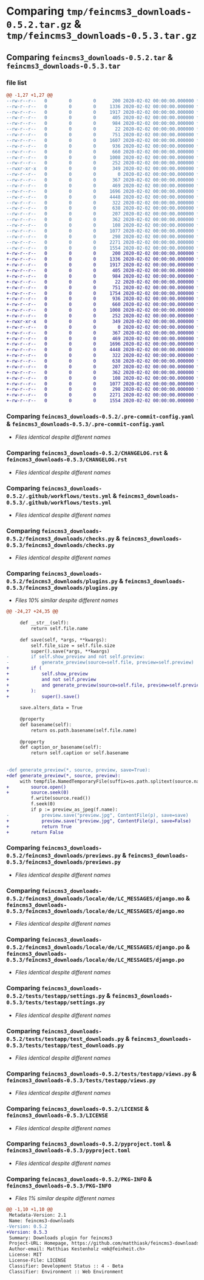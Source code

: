 # Comparing `tmp/feincms3_downloads-0.5.2.tar.gz` & `tmp/feincms3_downloads-0.5.3.tar.gz`

## Comparing `feincms3_downloads-0.5.2.tar` & `feincms3_downloads-0.5.3.tar`

### file list

```diff
@@ -1,27 +1,27 @@
--rw-r--r--   0        0        0      200 2020-02-02 00:00:00.000000 feincms3_downloads-0.5.2/.editorconfig
--rw-r--r--   0        0        0     1336 2020-02-02 00:00:00.000000 feincms3_downloads-0.5.2/.pre-commit-config.yaml
--rw-r--r--   0        0        0     1917 2020-02-02 00:00:00.000000 feincms3_downloads-0.5.2/CHANGELOG.rst
--rw-r--r--   0        0        0      405 2020-02-02 00:00:00.000000 feincms3_downloads-0.5.2/tox.ini
--rw-r--r--   0        0        0      984 2020-02-02 00:00:00.000000 feincms3_downloads-0.5.2/.github/workflows/tests.yml
--rw-r--r--   0        0        0       22 2020-02-02 00:00:00.000000 feincms3_downloads-0.5.2/feincms3_downloads/__init__.py
--rw-r--r--   0        0        0      751 2020-02-02 00:00:00.000000 feincms3_downloads-0.5.2/feincms3_downloads/checks.py
--rw-r--r--   0        0        0     1607 2020-02-02 00:00:00.000000 feincms3_downloads-0.5.2/feincms3_downloads/plugins.py
--rw-r--r--   0        0        0      936 2020-02-02 00:00:00.000000 feincms3_downloads-0.5.2/feincms3_downloads/previews.py
--rw-r--r--   0        0        0      660 2020-02-02 00:00:00.000000 feincms3_downloads-0.5.2/feincms3_downloads/locale/de/LC_MESSAGES/django.mo
--rw-r--r--   0        0        0     1008 2020-02-02 00:00:00.000000 feincms3_downloads-0.5.2/feincms3_downloads/locale/de/LC_MESSAGES/django.po
--rw-r--r--   0        0        0      252 2020-02-02 00:00:00.000000 feincms3_downloads-0.5.2/feincms3_downloads/templates/plugins/download.html
--rwxr-xr-x   0        0        0      349 2020-02-02 00:00:00.000000 feincms3_downloads-0.5.2/tests/manage.py
--rw-r--r--   0        0        0        0 2020-02-02 00:00:00.000000 feincms3_downloads-0.5.2/tests/testapp/__init__.py
--rw-r--r--   0        0        0      367 2020-02-02 00:00:00.000000 feincms3_downloads-0.5.2/tests/testapp/admin.py
--rw-r--r--   0        0        0      469 2020-02-02 00:00:00.000000 feincms3_downloads-0.5.2/tests/testapp/models.py
--rw-r--r--   0        0        0     1696 2020-02-02 00:00:00.000000 feincms3_downloads-0.5.2/tests/testapp/settings.py
--rw-r--r--   0        0        0     4448 2020-02-02 00:00:00.000000 feincms3_downloads-0.5.2/tests/testapp/test_downloads.py
--rw-r--r--   0        0        0      322 2020-02-02 00:00:00.000000 feincms3_downloads-0.5.2/tests/testapp/urls.py
--rw-r--r--   0        0        0      638 2020-02-02 00:00:00.000000 feincms3_downloads-0.5.2/tests/testapp/views.py
--rw-r--r--   0        0        0      207 2020-02-02 00:00:00.000000 feincms3_downloads-0.5.2/tests/testapp/templates/article.html
--rw-r--r--   0        0        0      362 2020-02-02 00:00:00.000000 feincms3_downloads-0.5.2/tests/testapp/templates/base.html
--rw-r--r--   0        0        0      108 2020-02-02 00:00:00.000000 feincms3_downloads-0.5.2/.gitignore
--rw-r--r--   0        0        0     1077 2020-02-02 00:00:00.000000 feincms3_downloads-0.5.2/LICENSE
--rw-r--r--   0        0        0      298 2020-02-02 00:00:00.000000 feincms3_downloads-0.5.2/README.rst
--rw-r--r--   0        0        0     2271 2020-02-02 00:00:00.000000 feincms3_downloads-0.5.2/pyproject.toml
--rw-r--r--   0        0        0     1554 2020-02-02 00:00:00.000000 feincms3_downloads-0.5.2/PKG-INFO
+-rw-r--r--   0        0        0      200 2020-02-02 00:00:00.000000 feincms3_downloads-0.5.3/.editorconfig
+-rw-r--r--   0        0        0     1336 2020-02-02 00:00:00.000000 feincms3_downloads-0.5.3/.pre-commit-config.yaml
+-rw-r--r--   0        0        0     1917 2020-02-02 00:00:00.000000 feincms3_downloads-0.5.3/CHANGELOG.rst
+-rw-r--r--   0        0        0      405 2020-02-02 00:00:00.000000 feincms3_downloads-0.5.3/tox.ini
+-rw-r--r--   0        0        0      984 2020-02-02 00:00:00.000000 feincms3_downloads-0.5.3/.github/workflows/tests.yml
+-rw-r--r--   0        0        0       22 2020-02-02 00:00:00.000000 feincms3_downloads-0.5.3/feincms3_downloads/__init__.py
+-rw-r--r--   0        0        0      751 2020-02-02 00:00:00.000000 feincms3_downloads-0.5.3/feincms3_downloads/checks.py
+-rw-r--r--   0        0        0     1754 2020-02-02 00:00:00.000000 feincms3_downloads-0.5.3/feincms3_downloads/plugins.py
+-rw-r--r--   0        0        0      936 2020-02-02 00:00:00.000000 feincms3_downloads-0.5.3/feincms3_downloads/previews.py
+-rw-r--r--   0        0        0      660 2020-02-02 00:00:00.000000 feincms3_downloads-0.5.3/feincms3_downloads/locale/de/LC_MESSAGES/django.mo
+-rw-r--r--   0        0        0     1008 2020-02-02 00:00:00.000000 feincms3_downloads-0.5.3/feincms3_downloads/locale/de/LC_MESSAGES/django.po
+-rw-r--r--   0        0        0      252 2020-02-02 00:00:00.000000 feincms3_downloads-0.5.3/feincms3_downloads/templates/plugins/download.html
+-rwxr-xr-x   0        0        0      349 2020-02-02 00:00:00.000000 feincms3_downloads-0.5.3/tests/manage.py
+-rw-r--r--   0        0        0        0 2020-02-02 00:00:00.000000 feincms3_downloads-0.5.3/tests/testapp/__init__.py
+-rw-r--r--   0        0        0      367 2020-02-02 00:00:00.000000 feincms3_downloads-0.5.3/tests/testapp/admin.py
+-rw-r--r--   0        0        0      469 2020-02-02 00:00:00.000000 feincms3_downloads-0.5.3/tests/testapp/models.py
+-rw-r--r--   0        0        0     1696 2020-02-02 00:00:00.000000 feincms3_downloads-0.5.3/tests/testapp/settings.py
+-rw-r--r--   0        0        0     4448 2020-02-02 00:00:00.000000 feincms3_downloads-0.5.3/tests/testapp/test_downloads.py
+-rw-r--r--   0        0        0      322 2020-02-02 00:00:00.000000 feincms3_downloads-0.5.3/tests/testapp/urls.py
+-rw-r--r--   0        0        0      638 2020-02-02 00:00:00.000000 feincms3_downloads-0.5.3/tests/testapp/views.py
+-rw-r--r--   0        0        0      207 2020-02-02 00:00:00.000000 feincms3_downloads-0.5.3/tests/testapp/templates/article.html
+-rw-r--r--   0        0        0      362 2020-02-02 00:00:00.000000 feincms3_downloads-0.5.3/tests/testapp/templates/base.html
+-rw-r--r--   0        0        0      108 2020-02-02 00:00:00.000000 feincms3_downloads-0.5.3/.gitignore
+-rw-r--r--   0        0        0     1077 2020-02-02 00:00:00.000000 feincms3_downloads-0.5.3/LICENSE
+-rw-r--r--   0        0        0      298 2020-02-02 00:00:00.000000 feincms3_downloads-0.5.3/README.rst
+-rw-r--r--   0        0        0     2271 2020-02-02 00:00:00.000000 feincms3_downloads-0.5.3/pyproject.toml
+-rw-r--r--   0        0        0     1554 2020-02-02 00:00:00.000000 feincms3_downloads-0.5.3/PKG-INFO
```

### Comparing `feincms3_downloads-0.5.2/.pre-commit-config.yaml` & `feincms3_downloads-0.5.3/.pre-commit-config.yaml`

 * *Files identical despite different names*

### Comparing `feincms3_downloads-0.5.2/CHANGELOG.rst` & `feincms3_downloads-0.5.3/CHANGELOG.rst`

 * *Files identical despite different names*

### Comparing `feincms3_downloads-0.5.2/.github/workflows/tests.yml` & `feincms3_downloads-0.5.3/.github/workflows/tests.yml`

 * *Files identical despite different names*

### Comparing `feincms3_downloads-0.5.2/feincms3_downloads/checks.py` & `feincms3_downloads-0.5.3/feincms3_downloads/checks.py`

 * *Files identical despite different names*

### Comparing `feincms3_downloads-0.5.2/feincms3_downloads/plugins.py` & `feincms3_downloads-0.5.3/feincms3_downloads/plugins.py`

 * *Files 10% similar despite different names*

```diff
@@ -24,27 +24,35 @@
 
     def __str__(self):
         return self.file.name
 
     def save(self, *args, **kwargs):
         self.file_size = self.file.size
         super().save(*args, **kwargs)
-        if self.show_preview and not self.preview:
-            generate_preview(source=self.file, preview=self.preview)
+        if (
+            self.show_preview
+            and not self.preview
+            and generate_preview(source=self.file, preview=self.preview)
+        ):
+            super().save()
 
     save.alters_data = True
 
     @property
     def basename(self):
         return os.path.basename(self.file.name)
 
     @property
     def caption_or_basename(self):
         return self.caption or self.basename
 
 
-def generate_preview(*, source, preview, save=True):
+def generate_preview(*, source, preview):
     with tempfile.NamedTemporaryFile(suffix=os.path.splitext(source.name)[1]) as f:
+        source.open()
+        source.seek(0)
         f.write(source.read())
         f.seek(0)
         if p := preview_as_jpeg(f.name):
-            preview.save("preview.jpg", ContentFile(p), save=save)
+            preview.save("preview.jpg", ContentFile(p), save=False)
+            return True
+        return False
```

### Comparing `feincms3_downloads-0.5.2/feincms3_downloads/previews.py` & `feincms3_downloads-0.5.3/feincms3_downloads/previews.py`

 * *Files identical despite different names*

### Comparing `feincms3_downloads-0.5.2/feincms3_downloads/locale/de/LC_MESSAGES/django.mo` & `feincms3_downloads-0.5.3/feincms3_downloads/locale/de/LC_MESSAGES/django.mo`

 * *Files identical despite different names*

### Comparing `feincms3_downloads-0.5.2/feincms3_downloads/locale/de/LC_MESSAGES/django.po` & `feincms3_downloads-0.5.3/feincms3_downloads/locale/de/LC_MESSAGES/django.po`

 * *Files identical despite different names*

### Comparing `feincms3_downloads-0.5.2/tests/testapp/settings.py` & `feincms3_downloads-0.5.3/tests/testapp/settings.py`

 * *Files identical despite different names*

### Comparing `feincms3_downloads-0.5.2/tests/testapp/test_downloads.py` & `feincms3_downloads-0.5.3/tests/testapp/test_downloads.py`

 * *Files identical despite different names*

### Comparing `feincms3_downloads-0.5.2/tests/testapp/views.py` & `feincms3_downloads-0.5.3/tests/testapp/views.py`

 * *Files identical despite different names*

### Comparing `feincms3_downloads-0.5.2/LICENSE` & `feincms3_downloads-0.5.3/LICENSE`

 * *Files identical despite different names*

### Comparing `feincms3_downloads-0.5.2/pyproject.toml` & `feincms3_downloads-0.5.3/pyproject.toml`

 * *Files identical despite different names*

### Comparing `feincms3_downloads-0.5.2/PKG-INFO` & `feincms3_downloads-0.5.3/PKG-INFO`

 * *Files 1% similar despite different names*

```diff
@@ -1,10 +1,10 @@
 Metadata-Version: 2.1
 Name: feincms3-downloads
-Version: 0.5.2
+Version: 0.5.3
 Summary: Downloads plugin for feincms3
 Project-URL: Homepage, https://github.com/matthiask/feincms3-downloads/
 Author-email: Matthias Kestenholz <mk@feinheit.ch>
 License: MIT
 License-File: LICENSE
 Classifier: Development Status :: 4 - Beta
 Classifier: Environment :: Web Environment
```

